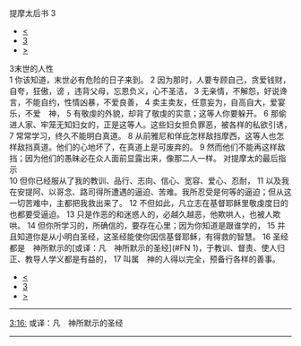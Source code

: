 ﻿





 提摩太后书 3




* [<](bible/2TI02.md)
* [3](bible/2TI.md)
* [>](bible/2TI04.md)



 
3末世的人性  
1 你该知道，末世必有危险的日子来到。 
2 因为那时，人要专顾自己，贪爱钱财，自夸，狂傲，谤 ，违背父母，忘恩负义，心不圣洁， 
3 无亲情，不解怨，好说谗言，不能自约，性情凶暴，不爱良善， 
4 卖主卖友，任意妄为，自高自大，爱宴乐，不爱　神， 
5 有敬虔的外貌，却背了敬虔的实意；这等人你要躲开。 
6 那偷进人家、牢笼无知妇女的，正是这等人。这些妇女担负罪恶，被各样的私欲引诱， 
7 常常学习，终久不能明白真道。 
8 从前雅尼和佯庇怎样敌挡摩西，这等人也怎样敌挡真道。他们的心地坏了，在真道上是可废弃的。 
9 然而他们不能再这样敌挡；因为他们的愚昧必在众人面前显露出来，像那二人一样。 对提摩太的最后指示  
10 但你已经服从了我的教训、品行、志向、信心、宽容、爱心、忍耐， 
11 以及我在安提阿、以哥念、路司得所遭遇的逼迫、苦难。我所忍受是何等的逼迫；但从这一切苦难中，主都把我救出来了。 
12 不但如此，凡立志在基督耶稣里敬虔度日的也都要受逼迫。 
13 只是作恶的和迷惑人的，必越久越恶，他欺哄人，也被人欺哄。 
14 但你所学习的，所确信的，要存在心里；因为你知道是跟谁学的， 
15 并且知道你是从小明白圣经，这圣经能使你因信基督耶稣，有得救的智慧。 
16 圣经都是　神所默示的[或译：凡　神所默示的圣经](#FN
1)，于教训、督责、使人归正、教导人学义都是有益的， 
17 叫属　神的人得以完全，预备行各样的善事。 
* [<](bible/2TI02.md)
* [3](bible/2TI.md)
* [>](bible/2TI04.md)





---


[3:16:](#V16)
或译：凡　神所默示的圣经




---










